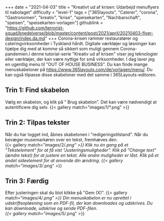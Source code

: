 +++
date = "2021-04-03"
title = "Kreativt ud af krisen: Udarbejd menuflyers til nabolaget"
difficulty = "level-1"
tags = ["365layouts", "Caterer", "corona", "Gastronomen", "kreativ", "krise", "speisekarten", "Nachbarschaft", "speisen", "speisekarten-vorlagen"]
githublink = "https://github.com/terrorist-squad/knedelverse/blob/master/content/post/2021/april/20210403-flyer-design/index.da.md"
+++
Corona-krisen rammer restauratører og cateringvirksomheder i Tyskland hårdt. Digitale værktøjer og løsninger kan hjælpe dig med at komme så sikkert som muligt gennem Corona-pandemien.I denne tutorial-serie "Kreativ ud af krisen" viser jeg teknologier eller værktøjer, der kan være nyttige for små virksomheder. I dag laver jeg en ugentlig menu til "OUT OF HOUSE BUSINESS". Du kan finde mange menuskabeloner på https://www.365layouts.com/de/vorlagen/menu/. Du kan også tilpasse disse skabeloner med det samme i 365Layouts-editoren.
## Trin 1: Find skabelon
Vælg en skabelon, og klik på " Brug skabelon". Det kan være nødvendigt at autentificere dig selv.
{{< gallery match="images/1/*.png" >}}

## Trin 2: Tilpas tekster
Når du har logget ind, åbnes skabelonen i "redigeringstilstand".  Når du bevæger musemarkøren over en tekst, fremhæves den.  
{{< gallery match="images/2/*.png" >}}
Klik nu én gang på et "Tekstelement" for at få vist "Justeringsmuligheder". Klik på "Change text" (ændre tekst) for at justere en tekst. Alle andre muligheder er låst. Klik på et andet sideelement for at anvende din ændring.
{{< gallery match="images/3/*.png" >}}

## Trin 3: Færdig
Efter justeringen skal du blot klikke på "Gem (X)".
{{< gallery match="images/4/*.png" >}}
Din menuskabelon er nu oprettet i udskriftsopløsning som en PDF-fil, der kan downloades og udskrives.  Du kan downloade, udskrive og sende PDF-filen.   
{{< gallery match="images/5/*.png" >}}
